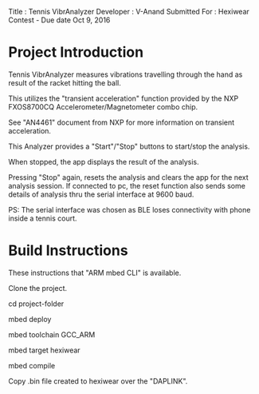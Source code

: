 Title : Tennis VibrAnalyzer
Developer : V-Anand
Submitted For : Hexiwear Contest - Due date Oct 9, 2016

Project Introduction
====================

Tennis VibrAnalyzer measures vibrations travelling through
the hand as result of the racket hitting the ball.

This utilizes the "transient acceleration" function provided
by the NXP FXOS8700CQ Accelerometer/Magnetometer combo chip.

See "AN4461" document from NXP for more information on transient
acceleration.

This Analyzer provides a "Start"/"Stop" buttons to start/stop the analysis.

When stopped, the app displays the result of the analysis.

Pressing "Stop" again, resets the analysis and clears the app for the next
analysis session. If connected to pc, the reset function also sends some
details of analysis thru the serial interface at 9600 baud.

PS: The serial interface was chosen as BLE loses connectivity with phone inside a tennis court.

Build Instructions
==================
These instructions that "ARM mbed CLI" is available.

Clone the project.

cd project-folder

mbed deploy

mbed toolchain GCC_ARM

mbed target hexiwear

mbed compile


Copy .bin file created to hexiwear over the "DAPLINK".


